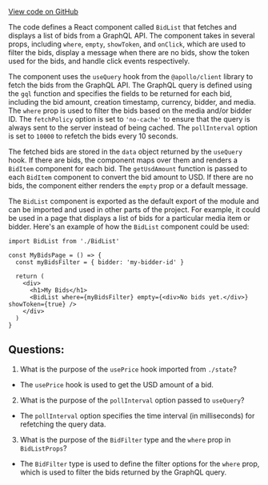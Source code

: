 [View code on GitHub](zoo-labs/zoo/blob/master/core/src/zoo/BidList.tsx)

The code defines a React component called `BidList` that fetches and displays a list of bids from a GraphQL API. The component takes in several props, including `where`, `empty`, `showToken`, and `onClick`, which are used to filter the bids, display a message when there are no bids, show the token used for the bids, and handle click events respectively.

The component uses the `useQuery` hook from the `@apollo/client` library to fetch the bids from the GraphQL API. The GraphQL query is defined using the `gql` function and specifies the fields to be returned for each bid, including the bid amount, creation timestamp, currency, bidder, and media. The `where` prop is used to filter the bids based on the media and/or bidder ID. The `fetchPolicy` option is set to `'no-cache'` to ensure that the query is always sent to the server instead of being cached. The `pollInterval` option is set to `10000` to refetch the bids every 10 seconds.

The fetched bids are stored in the `data` object returned by the `useQuery` hook. If there are bids, the component maps over them and renders a `BidItem` component for each bid. The `getUsdAmount` function is passed to each `BidItem` component to convert the bid amount to USD. If there are no bids, the component either renders the `empty` prop or a default message.

The `BidList` component is exported as the default export of the module and can be imported and used in other parts of the project. For example, it could be used in a page that displays a list of bids for a particular media item or bidder. Here's an example of how the `BidList` component could be used:

```
import BidList from './BidList'

const MyBidsPage = () => {
  const myBidsFilter = { bidder: 'my-bidder-id' }

  return (
    <div>
      <h1>My Bids</h1>
      <BidList where={myBidsFilter} empty={<div>No bids yet.</div>} showToken={true} />
    </div>
  )
}
```
## Questions: 
 1. What is the purpose of the `usePrice` hook imported from `./state`?
- The `usePrice` hook is used to get the USD amount of a bid.

2. What is the purpose of the `pollInterval` option passed to `useQuery`?
- The `pollInterval` option specifies the time interval (in milliseconds) for refetching the query data.

3. What is the purpose of the `BidFilter` type and the `where` prop in `BidListProps`?
- The `BidFilter` type is used to define the filter options for the `where` prop, which is used to filter the bids returned by the GraphQL query.